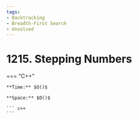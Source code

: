```yaml
---
tags:
- Backtracking
- Breadth-First Search
- Unsolved
---
```



# 1215. Stepping Numbers

=== "C++"

    **Time:** $O()$

    **Space:** $O()$

    ``` c++
    ```